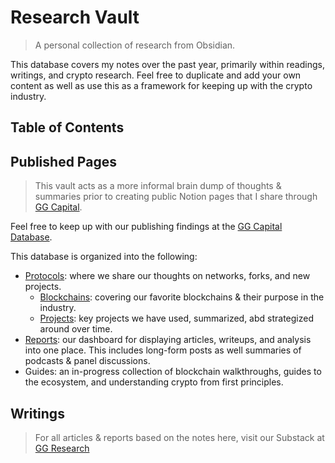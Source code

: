 # Research Vault
>A personal collection of research from Obsidian.

This database covers my notes over the past year, primarily within readings, writings, and crypto research. 
Feel free to duplicate and add your own content as well as use this as a framework for keeping up with the crypto industry.

## Table of Contents


## Published Pages
>This vault acts as a more informal brain dump of thoughts & summaries prior to creating public Notion pages that I share through [GG Capital](https://ggcapital.io/).

Feel free to keep up with our publishing findings at the [GG Capital Database](https://ggcapital.notion.site/Research-b47b51d18e994fadaa17467f84a0cd09).

This database is organized into the following:
- [Protocols](https://ggcapital.notion.site/Protocols-124ee578be7649209a994d0f1bcad0f7): where we share our thoughts on networks, forks, and new projects.
  - [Blockchains](https://ggcapital.notion.site/a5e1891050ce4fb8ab74d5511794a63b?v=e42f884bbbbf4e419760eb23667ce1b0): covering our favorite blockchains & their purpose in the industry.
  - [Projects](https://ggcapital.notion.site/5e0b376d344e4a74a31b98e5706a1d95?v=d444a0a8266f4d5ab6656ca424d80c83): key projects we have used, summarized, abd strategized around over time.
- [Reports](https://ggcapital.notion.site/Reports-bff5f2299bc84f8ca7c693e56d1d2ed7): our dashboard for displaying articles, writeups, and analysis into one place. This includes long-form posts as well summaries of podcasts & panel discussions.  
- Guides: an in-progress collection of blockchain walkthroughs, guides to the ecosystem, and understanding crypto from first principles.

## Writings
>For all articles & reports based on the notes here, visit our Substack at [GG Research](https://ggcapital.substack.com/)
